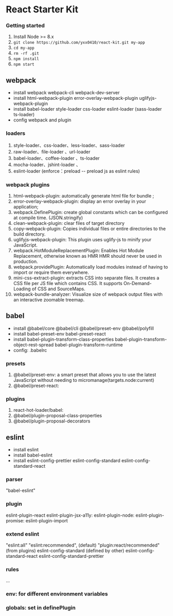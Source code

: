 # React Starter Kit

### Getting started
1. Install Node >= 8.x
2. `git clone https://github.com/yxx0410/react-kit.git my-app`
3. `cd my-app`
4. `rm -rf .git`
5. `npm install`
6. `npm start`

## webpack
- install webpack webpack-cli webpack-dev-server
- install html-webpack-plugin error-overlay-webpack-plugin uglifyjs-webpack-plugin
- install babel-loader style-loader css-loader eslint-loader (sass-loader ts-loader) 
- config webpack and plugin
### loaders
1. style-loader、css-loader、less-loader、sass-loader
2. raw-loader、file-loader 、url-loader
3. babel-loader、coffee-loader 、ts-loader
4. mocha-loader、jshint-loader 、
5. eslint-loader (enforce：preload -- preload js as eslint rules)

### webpack plugins
1. html-webpack-plugin: automatically generate html file for bundle ;
2. error-overlay-webpack-plugin: display an error overlay in your application;
3. webpack.DefinePlugin:  create global constants which can be configured at compile time. (JSON.stringify)
4. clean-webpack-plugin: clear files of target directory 
5. copy-webpack-plugin: Copies individual files or entire directories to the build directory.
6. uglifyjs-webpack-plugin: This plugin uses uglify-js to minify your JavaScript.
7. webpack.HotModuleReplacementPlugin: Enables Hot Module Replacement, otherwise known as HMR HMR should never be used in production.
8. webpack.providePlugin: Automatically load modules instead of having to import or require them everywhere.
9. mini-css-extract-plugin: extracts CSS into separate files. It creates a CSS file per JS file which contains CSS. It supports On-Demand-Loading of CSS and SourceMaps.
10. webpack-bundle-analyzer: Visualize size of webpack output files with an interactive zoomable treemap.


## babel
- install @babel/core @babel/cli @babel/preset-env @babel/polyfill
- install babel-preset-env babel-preset-react
- install babel-plugin-transform-class-properties babel-plugin-transform-object-rest-spread
babel-plugin-transform-runtime
- config: .babelrc
### presets
1. @babel/preset-env: a smart preset that allows you to use the latest JavaScript without needing to micromanage(targets.node:current)
2. @babel/preset-react: 
### plugins
1. react-hot-loader/babel:
2. @babel/plugin-proposal-class-properties
3. @babel/plugin-proposal-decorators

## eslint
- install eslint 
- install babel-eslint
- install eslint-config-prettier eslint-config-standard eslint-config-standard-react

### parser
"babel-eslint"
### plugin
eslint-plugin-react
eslint-plugin-jsx-a11y: 
eslint-plugin-node: 
eslint-plugin-promise:
eslint-plugin-import 


### extend eslint
"eslint:all"
"eslint:recommended", (default)
"plugin:react/recommended" (from plugins)
eslint-config-standard (defined by other)
eslint-config-standard-react
eslint-config-standard-prettier

### rules
...
### env: for different environment variables
### globals: set in definePlugin